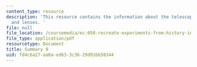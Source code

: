 ```yaml
---
content_type: resource
description: 'This resource contains the information about the telescope, pendulums
  and lenses. '
file: null
file_location: /coursemedia/ec-050-recreate-experiments-from-history-inform-the-future-from-the-past-galileo-january-iap-2010/fd4c6a27aa0aed633c3629d91bb58344_MITEC_050IAP10_sum09.pdf
file_type: application/pdf
resourcetype: Document
title: Summary 9
uid: fd4c6a27-aa0a-ed63-3c36-29d91bb58344
---
```

